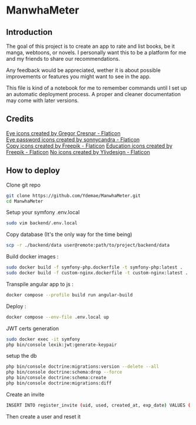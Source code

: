 # ManwhaMeter

## Introduction

The goal of this project is to create an app to rate and list books, be it manga, webtoons, or novels.
I personally want this to be a platform for me and my friends to share our recommendations.

Any feedback would be appreciated, wether it is about possible improvements or features you might want to see in the app.

This file is kind of a notebook for me to remember commands until I set up an automatic deployment process.
A proper and cleaner documentation may come with later versions.

## Credits

<a href="https://www.flaticon.com/free-icons/eye" title="eye icons">Eye icons created by Gregor Cresnar - Flaticon</a><br>
<a href="https://www.flaticon.com/free-icons/eye-password" title="eye password icons">Eye password icons created by sonnycandra - Flaticon</a><br>
<a href="https://www.flaticon.com/free-icons/copy" title="copy icons">Copy icons created by Freepik - Flaticon</a>
<a href="https://www.flaticon.com/free-icons/education" title="education icons">Education icons created by Freepik - Flaticon</a>
<a href="https://www.flaticon.com/free-icons/no" title="No icons">No icons created by Ylivdesign - Flaticon</a>

## How to deploy

Clone git repo

```bash
git clone https://github.com/Ydemae/ManwhaMeter.git
cd ManwhaMeter
```

Setup your symfony .env.local

```bash
sudo vim backend/.env.local
```

Copy database (It's the only way for the time being)

```bash
scp -r ./backend/data user@remote:path/to/project/backend/data
```

Build docker images :

```bash
sudo docker build -f symfony-php.dockerfile -t symfony-php:latest .
sudo docker build -f custom-nginx.dockerfile -t custom-nginx:latest .
```

Transpile angular app to js :

```bash
docker compose --profile build run angular-build
```

Deploy :

```bash
docker compose --env-file .env.local up
```

JWT certs generation

```bash
sudo docker exec -it symfony
php bin/console lexik:jwt:generate-keypair
```

setup the db

```bash
php bin/console doctrine:migrations:version --delete --all
php bin/console doctrine:schema:drop --force
php bin/console doctrine:schema:create
php bin/console doctrine:migrations:diff
```

Create an invite

```bash
INSERT INTO register_invite (uid, used, created_at, exp_date) VALUES ('6cac456385174911bfe9b40618ba4f15', false, NOW(), NOW() + interval '1 day');
```

Then create a user and reset it

